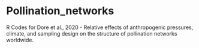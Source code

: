 # Pollination_networks
 R Codes for Dore et al., 2020 - Relative effects of anthropogenic pressures, climate, and sampling design on the structure of pollination networks worldwide.

